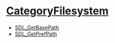 # [CategoryFilesystem](CategoryFilesystem)

<!-- BEGIN CATEGORY LIST -->
- [SDL_GetBasePath](SDL_GetBasePath)
- [SDL_GetPrefPath](SDL_GetPrefPath)
<!-- END CATEGORY LIST -->

